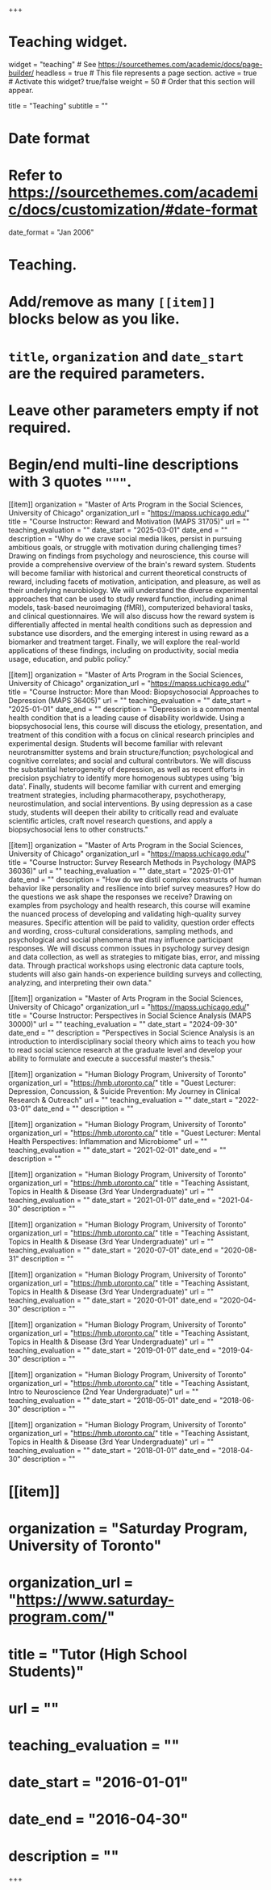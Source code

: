 +++
# Teaching widget.
widget = "teaching"  # See https://sourcethemes.com/academic/docs/page-builder/
headless = true  # This file represents a page section.
active = true  # Activate this widget? true/false
weight = 50  # Order that this section will appear.

title = "Teaching"
subtitle = ""

# Date format
#   Refer to https://sourcethemes.com/academic/docs/customization/#date-format
date_format = "Jan 2006"

# Teaching.
#   Add/remove as many `[[item]]` blocks below as you like.
#   `title`, `organization` and `date_start` are the required parameters.
#   Leave other parameters empty if not required.
#   Begin/end multi-line descriptions with 3 quotes `"""`.

[[item]]
  organization = "Master of Arts Program in the Social Sciences, University of Chicago"
  organization_url = "https://mapss.uchicago.edu/"
  title = "Course Instructor: Reward and Motivation (MAPS 31705)"
  url = ""
  teaching_evaluation = ""
  date_start = "2025-03-01"
  date_end = ""
  description = "Why do we crave social media likes, persist in pursuing ambitious goals, or struggle with motivation during challenging times? Drawing on findings from psychology and neuroscience, this course will provide a comprehensive overview of the brain's reward system. Students will become familiar with historical and current theoretical constructs of reward, including facets of motivation, anticipation, and pleasure, as well as their underlying neurobiology. We will understand the diverse experimental approaches that can be used to study reward function, including animal models, task-based neuroimaging (fMRI), computerized behavioral tasks, and clinical questionnaires. We will also discuss how the reward system is differentially affected in mental health conditions such as depression and substance use disorders, and the emerging interest in using reward as a biomarker and treatment target. Finally, we will explore the real-world applications of these findings, including on productivity, social media usage, education, and public policy."

[[item]]
  organization = "Master of Arts Program in the Social Sciences, University of Chicago"
  organization_url = "https://mapss.uchicago.edu/"
  title = "Course Instructor: More than Mood: Biopsychosocial Approaches to Depression (MAPS 36405)"
  url = ""
  teaching_evaluation = ""
  date_start = "2025-01-01"
  date_end = ""
  description = "Depression is a common mental health condition that is a leading cause of disability worldwide. Using a biopsychosocial lens, this course will discuss the etiology, presentation, and treatment of this condition with a focus on clinical research principles and experimental design. Students will become familiar with relevant neurotransmitter systems and brain structure/function; psychological and cognitive correlates; and social and cultural contributors. We will discuss the substantial heterogeneity of depression, as well as recent efforts in precision psychiatry to identify more homogenous subtypes using 'big data'. Finally, students will become familiar with current and emerging treatment strategies, including pharmacotherapy, psychotherapy, neurostimulation, and social interventions. By using depression as a case study, students will deepen their ability to critically read and evaluate scientific articles, craft novel research questions, and apply a biopsychosocial lens to other constructs."

[[item]]
  organization = "Master of Arts Program in the Social Sciences, University of Chicago"
  organization_url = "https://mapss.uchicago.edu/"
  title = "Course Instructor: Survey Research Methods in Psychology (MAPS 36036)"
  url = ""
  teaching_evaluation = ""
  date_start = "2025-01-01"
  date_end = ""
  description = "How do we distil complex constructs of human behavior like personality and resilience into brief survey measures? How do the questions we ask shape the responses we receive? Drawing on examples from psychology and health research, this course will examine the nuanced process of developing and validating high-quality survey measures. Specific attention will be paid to validity, question order effects and wording, cross-cultural considerations, sampling methods, and psychological and social phenomena that may influence participant responses. We will discuss common issues in psychology survey design and data collection, as well as strategies to mitigate bias, error, and missing data. Through practical workshops using electronic data capture tools, students will also gain hands-on experience building surveys and collecting, analyzing, and interpreting their own data."

[[item]]
  organization = "Master of Arts Program in the Social Sciences, University of Chicago"
  organization_url = "https://mapss.uchicago.edu/"
  title = "Course Instructor: Perspectives in Social Science Analysis (MAPS 30000)"
  url = ""
  teaching_evaluation = ""
  date_start = "2024-09-30"
  date_end = ""
  description = "Perspectives in Social Science Analysis is an introduction to interdisciplinary social theory which aims to teach you how to read social science research at the graduate level and develop your ability to formulate and execute a successful master's thesis."

[[item]]
  organization = "Human Biology Program, University of Toronto"
  organization_url = "https://hmb.utoronto.ca/"
  title = "Guest Lecturer: Depression, Concussion, & Suicide Prevention: My Journey in Clinical Research & Outreach"
  url = ""
  teaching_evaluation = ""
  date_start = "2022-03-01"
  date_end = ""
  description = ""

[[item]]
  organization = "Human Biology Program, University of Toronto"
  organization_url = "https://hmb.utoronto.ca/"
  title = "Guest Lecturer: Mental Health Perspectives: Inflammation and Microbiome"
  url = ""
  teaching_evaluation = ""
  date_start = "2021-02-01"
  date_end = ""
  description = ""

[[item]]
  organization = "Human Biology Program, University of Toronto"
  organization_url = "https://hmb.utoronto.ca/"
  title = "Teaching Assistant, Topics in Health & Disease (3rd Year Undergraduate)"
  url = ""
  teaching_evaluation = ""
  date_start = "2021-01-01"
  date_end = "2021-04-30"
  description = ""

[[item]]
  organization = "Human Biology Program, University of Toronto"
  organization_url = "https://hmb.utoronto.ca/"
  title = "Teaching Assistant, Topics in Health & Disease (3rd Year Undergraduate)"
  url = ""
  teaching_evaluation = ""
  date_start = "2020-07-01"
  date_end = "2020-08-31"
  description = ""

[[item]]
  organization = "Human Biology Program, University of Toronto"
  organization_url = "https://hmb.utoronto.ca/"
  title = "Teaching Assistant, Topics in Health & Disease (3rd Year Undergraduate)"
  url = ""
  teaching_evaluation = ""
  date_start = "2020-01-01"
  date_end = "2020-04-30"
  description = ""

[[item]]
  organization = "Human Biology Program, University of Toronto"
  organization_url = "https://hmb.utoronto.ca/"
  title = "Teaching Assistant, Topics in Health & Disease (3rd Year Undergraduate)"
  url = ""
  teaching_evaluation = ""
  date_start = "2019-01-01"
  date_end = "2019-04-30"
  description = ""
  
[[item]]
  organization = "Human Biology Program, University of Toronto"
  organization_url = "https://hmb.utoronto.ca/"
  title = "Teaching Assistant, Intro to Neuroscience (2nd Year Undergraduate)"
  url = ""
  teaching_evaluation = ""
  date_start = "2018-05-01"
  date_end = "2018-06-30"
  description = ""

[[item]]
  organization = "Human Biology Program, University of Toronto"
  organization_url = "https://hmb.utoronto.ca/"
  title = "Teaching Assistant, Topics in Health & Disease (3rd Year Undergraduate)"
  url = ""
  teaching_evaluation = ""
  date_start = "2018-01-01"
  date_end = "2018-04-30"
  description = ""

# [[item]]
#   organization = "Saturday Program, University of Toronto"
#   organization_url = "https://www.saturday-program.com/"
#   title = "Tutor (High School Students)"
#   url = ""
#   teaching_evaluation = ""
#   date_start = "2016-01-01"
#   date_end = "2016-04-30"
#   description = ""



+++


